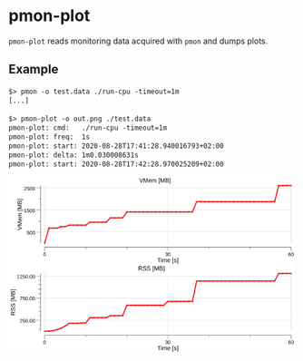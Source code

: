 # pmon-plot

`pmon-plot` reads monitoring data acquired with `pmon` and dumps plots.

## Example

```
$> pmon -o test.data ./run-cpu -timeout=1m
[...]

$> pmon-plot -o out.png ./test.data
pmon-plot: cmd:   ./run-cpu -timeout=1m
pmon-plot: freq:  1s
pmon-plot: start: 2020-08-28T17:41:28.940016793+02:00
pmon-plot: delta: 1m0.030008631s
pmon-plot: start: 2020-08-28T17:42:28.970025209+02:00
```

![plots](https://github.com/sbinet/pmon/raw/master/cmd/pmon-plot/testdata/out.png)

